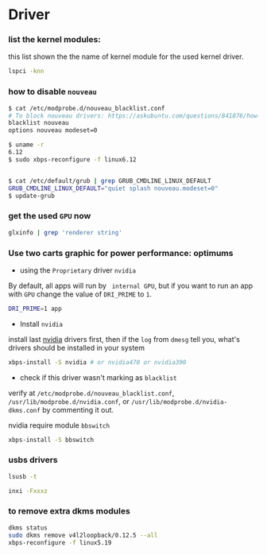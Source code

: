 # Driver

### list the kernel modules:
this list shown the the name of kernel module for the used kernel driver.
```bash
lspci -knn
```

### how to disable `nouveau`
```bash
$ cat /etc/modprobe.d/nouveau_blacklist.conf
# To block nouveau drivers: https://askubuntu.com/questions/841876/how-to-disable-nouveau-kernel-driver
blacklist nouveau
options nouveau modeset=0

$ uname -r
6.12
$ sudo xbps-reconfigure -f linux6.12


$ cat /etc/default/grub | grep GRUB_CMDLINE_LINUX_DEFAULT
GRUB_CMDLINE_LINUX_DEFAULT="quiet splash nouveau.modeset=0"
$ update-grub
```

### get the used `GPU` now
```bash
glxinfo | grep 'renderer string'
```

### Use two carts graphic for power performance: optimums
- using the `Proprietary` driver `nvidia`

By default, all apps will run by ` internal GPU`, but if you want to run an app
with `GPU` change the value of `DRI_PRIME` to `1`.
```bash
DRI_PRIME=1 app
```
- Install `nvidia`

install last [nvidia](https://docs.voidlinux.org/config/graphical-session/graphics-drivers/nvidia.html#reverting-from-nvidia-to-nouveau) drivers first, then if the `log` from `dmesg` tell you, what's drivers should be installed in your system
```bash
xbps-install -S nvidia # or nvidia470 or nvidia390
```
- check if this driver wasn't marking as `blacklist`

verify at `/etc/modprobe.d/nouveau_blacklist.conf`,
`/usr/lib/modprobe.d/nvidia.conf`, or `/usr/lib/modprobe.d/nvidia-dkms.conf` by
commenting it out.

nvidia require module `bbswitch`

```bash
xbps-install -S bbswitch
```

### usbs drivers
```bash
lsusb -t
```

```bash
inxi -Fxxxz
```


### to remove extra dkms modules
```bash
dkms status
sudo dkms remove v4l2loopback/0.12.5 --all
xbps-reconfigure -f linux5.19
```
